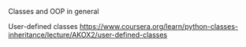 Classes and OOP in general

User-defined classes 
https://www.coursera.org/learn/python-classes-inheritance/lecture/AKOX2/user-defined-classes

